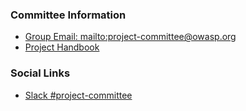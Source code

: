 ### Committee Information

- [Group Email: <mailto:project-committee@owasp.org>](project-committee@owasp.org)
- [Project Handbook](./handbook)

### Social Links

- [Slack #project-committee](https://owasp.slack.com/archives/C01930CGW23)

